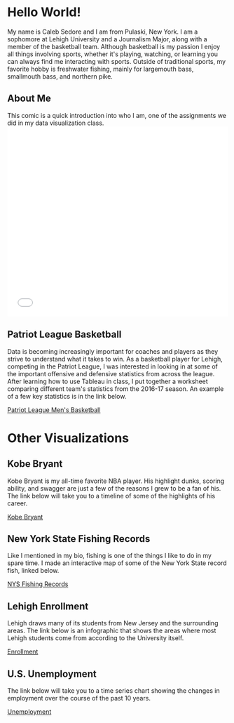 <h1> Hello World!</h1>
<p1> My name is Caleb Sedore and I am from Pulaski, New York. I am a sophomore at Lehigh University and a Journalism Major, along with a member of the basketball team. Although basketball is my passion I enjoy all things involving sports, whether it's playing, watching, or learning you can always find me interacting with sports. Outside of traditional sports, my favorite hobby is freshwater fishing, mainly for largemouth bass, smallmouth bass, and northern pike.
<p></p>
<h2>About Me</h2>
<p1> This comic is a quick introduction into who I am, one of the assignments we did in my data visualization class.</p1>
<iframe src="//www.pixton.com/embed/f9mcst86" frameborder="0" width="100%" height="432" allowfullscreen></iframe>
<h2> Patriot League Basketball</h2>
<p1> Data is becoming increasingly important for coaches and players as they strive to understand what it takes to win. As a basketball player for Lehigh, competing in the Patriot League, I was interested in looking in at some of the important offensive and defensive statistics from across the league. After learning how to use Tableau in class, I put together a worksheet comparing different team's statistics from the 2016-17 season. An example of a few key statistics is in the link below.</p1>

<p></p>
<a href="https://calebsedore.github.io/basketball.html">Patriot League Men's Basketball</a>

<h1> Other Visualizations</h1>

<h2> Kobe Bryant</h2>

<p1>Kobe Bryant is my all-time favorite NBA player. His highlight dunks, scoring ability, and swagger are just a few of the reasons I grew to be a fan of his. The link below will take you to a timeline of some of the highlights of his career.</p1>

<p></p>

<a href="https://calebsedore.github.io/kobe.html">Kobe Bryant</a>

<h2> New York State Fishing Records</h2>

<p1> Like I mentioned in my bio, fishing is one of the things I like to do in my spare time. I made an interactive map of some of the New York State record fish, linked below.</p1>

<p></p>

<a href="https://calebsedore.github.io/fish.html">NYS Fishing Records</a>

<h2> Lehigh Enrollment</h2>

<p1> Lehigh draws many of its students from New Jersey and the surrounding areas. The link below is an infographic that shows the areas where most Lehigh students come from according to the University itself.</p1> 

<p></p>

<a href="https://calebsedore.github.io/enrollment.html">Enrollment</a>

<h2> U.S. Unemployment</h2>

<p1> The link below will take you to a time series chart showing the changes in employment over the course of the past 10 years.

<p></p>

<a href="https://calebsedore.github.io/unemployment.html">Unemployment</a>
